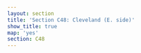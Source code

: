 ```yaml
---
layout: section
title: 'Section C48: Cleveland (E. side)'
show_title: true
map: 'yes'
section: C48
---
```

